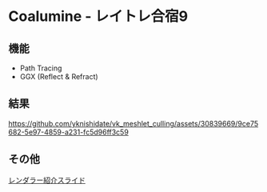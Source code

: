 # Coalumine - レイトレ合宿9

## 機能

- Path Tracing
- GGX (Reflect & Refract)

## 結果

https://github.com/yknishidate/vk_meshlet_culling/assets/30839669/9ce75682-5e97-4859-a231-fc5d96ff3c59

## その他

[レンダラー紹介スライド](./Coalumine.pdf)

